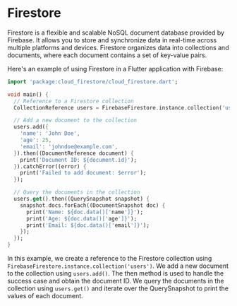 # Firestore
Firestore is a flexible and scalable NoSQL document database provided by Firebase. It allows you to store and synchronize data in real-time across multiple platforms and devices. Firestore organizes data into collections and documents, where each document contains a set of key-value pairs.

Here's an example of using Firestore in a Flutter application with Firebase:
```dart
import 'package:cloud_firestore/cloud_firestore.dart';

void main() {
  // Reference to a Firestore collection
  CollectionReference users = FirebaseFirestore.instance.collection('users');

  // Add a new document to the collection
  users.add({
    'name': 'John Doe',
    'age': 25,
    'email': 'johndoe@example.com',
  }).then((DocumentReference document) {
    print('Document ID: ${document.id}');
  }).catchError((error) {
    print('Failed to add document: $error');
  });

  // Query the documents in the collection
  users.get().then((QuerySnapshot snapshot) {
    snapshot.docs.forEach((DocumentSnapshot doc) {
      print('Name: ${doc.data()['name']}');
      print('Age: ${doc.data()['age']}');
      print('Email: ${doc.data()['email']}');
    });
  });
}
```
In this example, we create a reference to the Firestore collection using `FirebaseFirestore.instance.collection('users')`. We add a new document to the collection using `users.add()`. The then method is used to handle the success case and obtain the document ID. We query the documents in the collection using `users.get()` and iterate over the QuerySnapshot to print the values of each document.
